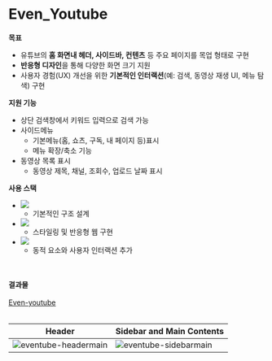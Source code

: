 # Even_Youtube

**목표**

- 유튜브의 **홈 화면내 헤더, 사이드바, 컨텐츠** 등 주요 페이지를 목업 형태로 구현
- **반응형 디자인**을 통해 다양한 화면 크기 지원
- 사용자 경험(UX) 개선을 위한 **기본적인 인터랙션**(예: 검색, 동영상 재생 UI, 메뉴 탐색) 구현

**지원 기능**

- 상단 검색창에서 키워드 입력으로 검색 가능
- 사이드메뉴
    - 기본메뉴(홈, 쇼츠, 구독, 내 페이지 등)표시
    - 메뉴 확장/축소 기능
- 동영상 목록 표시
    - 동영상 제목, 채널, 조회수, 업로드 날짜 표시

**사용 스택**

- <img src="https://img.shields.io/badge/html5-E34F26?style=for-the-badge&logo=html5&logoColor=white"><br/>
    - 기본적인 구조 설계
- <img src="https://img.shields.io/badge/css-1572B6?style=for-the-badge&logo=css3&logoColor=white"> <br/>
    - 스타일링 및 반응형 웹 구현
- <img src="https://img.shields.io/badge/javascript-F7DF1E?style=for-the-badge&logo=javascript&logoColor=black"> <br/>
    - 동적 요소와 사용자 인터랙션 추가


<br /><br/>
**결과물** <br/><br/>
[Even-youtube](https://mini0212.github.io/Even_Youtube/) <br/><br/>


| Header | Sidebar and Main Contents |
|-------|-------|
![eventube-headermain](https://github.com/user-attachments/assets/51565f61-f408-4923-b70e-7574bffa65ca) | ![eventube-sidebarmain](https://github.com/user-attachments/assets/843a6fd3-90e3-4e54-9c3a-65d49d0a34a9)


